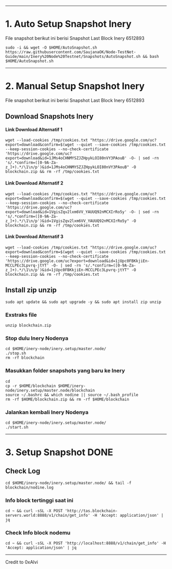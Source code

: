 ___________________________________
# 1. Auto Setup Snapshot Inery
File snapshot berikut ini berisi Snapshot Last Block Inery 6512893
```
sudo -i && wget -O $HOME/AutoSnapshot.sh https://raw.githubusercontent.com/SaujanaOK/Node-TestNet-Guide/main/Inery%20Node%20Testnet/Snapshots/AutoSnapshot.sh && bash $HOME/AutoSnapshot.sh
```
___________________________________
# 2. Manual Setup Snapshot Inery
File snapshot berikut ini berisi Snapshot Last Block Inery 6512893
## Download Snapshots Inery
#### Link Download Alternatif 1
```
wget --load-cookies /tmp/cookies.txt "https://drive.google.com/uc?export=download&confirm=$(wget --quiet --save-cookies /tmp/cookies.txt --keep-session-cookies --no-check-certificate 'https://drive.google.com/uc?export=download&id=1JMs4oCHNMYSZJZHpykLOI80nVY3PAouB' -O- | sed -rn 's/.*confirm=([0-9A-Za-z_]+).*/\1\n/p')&id=1JMs4oCHNMYSZJZHpykLOI80nVY3PAouB" -O blockchain.zip && rm -rf /tmp/cookies.txt
```
#### Link Download Alternatif 2
```
wget --load-cookies /tmp/cookies.txt "https://drive.google.com/uc?export=download&confirm=$(wget --quiet --save-cookies /tmp/cookies.txt --keep-session-cookies --no-check-certificate 'https://drive.google.com/uc?export=download&id=1VgisZqv2lxm6VV_YAUUQ92nMCXIrRo5y' -O- | sed -rn 's/.*confirm=([0-9A-Za-z_]+).*/\1\n/p')&id=1VgisZqv2lxm6VV_YAUUQ92nMCXIrRo5y" -O blockchain.zip && rm -rf /tmp/cookies.txt
```
#### Link Download Alternatif 3

```
wget --load-cookies /tmp/cookies.txt "https://drive.google.com/uc?export=download&confirm=$(wget --quiet --save-cookies /tmp/cookies.txt --keep-session-cookies --no-check-certificate 'https://drive.google.com/uc?export=download&id=1jUpc0FBKkjiEn-MCCLPEc3Lpvrq-jtYT' -O- | sed -rn 's/.*confirm=([0-9A-Za-z_]+).*/\1\n/p')&id=1jUpc0FBKkjiEn-MCCLPEc3Lpvrq-jtYT" -O blockchain.zip && rm -rf /tmp/cookies.txt
```
## Install zip unzip
```
sudo apt update && sudo apt upgrade -y && sudo apt install zip unzip
```
### Exstraks file
```
unzip blockchain.zip
```

### Stop dulu Inery Nodenya
```
cd $HOME/inery-node/inery.setup/master.node/
./stop.sh
rm -rf blockchain
```
### Masukkan folder snapshots yang baru ke Inery
```
cd
cp -r $HOME/blockchain $HOME/inery-node/inery.setup/master.node/blockchain
source ~/.bashrc && which nodine || source ~/.bash_profile
rm -rf $HOME/blockchain.zip && rm -rf $HOME/blockchain
```

### Jalankan kembali Inery Nodenya
```
cd $HOME/inery-node/inery.setup/master.node/
./start.sh
```

___________________________________
# 3. Setup Snapshot DONE

## Check Log
```
cd $HOME/inery-node/inery.setup/master.node/ && tail -f blockchain/nodine.log
```
### Info block tertinggi saat ini
```
cd ~ && curl -sSL -X POST 'http://tas.blockchain-servers.world:8888/v1/chain/get_info' -H 'Accept: application/json' | jq
```
### Check Info block nodemu
```
cd ~ && curl -sSL -X POST 'http://localhost:8888/v1/chain/get_info' -H 'Accept: application/json' | jq
```
___________________________________

Credit to 0xAlvi
